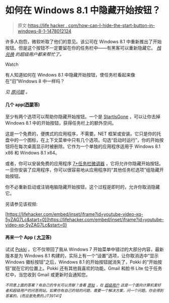 # 如何在 Windows 8.1 中隐藏开始按钮？

> 原文:[https://life hacker . com/how-can-I-hide-the-start-button-in-windows-8-1-1478012124](https://lifehacker.com/how-can-i-hide-the-start-button-in-windows-8-1-1478012124)

许多人抱怨，微软听取了他们的意见。该公司在 Windows 8.1 中重新推出了开始按钮。但是这个按钮不一定要留在你的任务栏中——有黑客可以重新隐藏它。 [*栈兑换*](http://superuser.com/?utm_source=lifehacker&utm_medium=syndication&utm_campaign=crowdhacker&utm_content=superuser-95) *的超级用户都来帮忙了。*

Watch

有人知道如何在 Windows 8.1 中隐藏开始按钮，使任务栏看起来像在“旧”Windows 8 中一样吗？

*见* [*原问题*](http://superuser.com/q/612754/218846?utm_source=lifehacker&utm_medium=syndication&utm_campaign=crowdhacker&utm_content=superuser-95) *。*

#### 几个 app([西蒙](http://superuser.com/a/651321/176033?utm_source=lifehacker&utm_medium=syndication&utm_campaign=crowdhacker&utm_content=superuser-95)答)

至少有两个选项可以帮助你隐藏开始按钮。一个是 [StartIsGone](http://winaero.com/comment.php?comment.news.215) ，可以让你去掉 Windows 8.1 中的开始按钮，获得任务栏上的额外空间。

这是一个免费的，便携式的应用程序，不需要。NET 框架或安装。它只是你的托盘中的一个图标，在上下文菜单中只有几个选项。勾选“启动时运行”，你的开始按钮将在每次桌面显示时被删除。它作为一个单独的应用程序适用于 Windows 8.1 x86 和 Windows 8.1 x64。

或者，你可以安装免费的应用程序 [7+任务栏微调器](http://rammichael.com/7-taskbar-tweaker) ，它将允许你隐藏开始按钮。一旦你安装了应用程序，你可以很容易地从应用程序的“其他任务栏选项”组隐藏开始按钮。

你不必重新启动或注销电脑隐藏开始按钮，这个过程是即时的，允许你取消隐藏它。

另请参见该视频:

 [https://lifehacker.com/embed/inset/iframe?id=youtube-video-xq-5yZAG7Lc&start=0](https://lifehacker.com/embed/inset/iframe?id=youtube-video-xq-5yZAG7Lc&start=0) 

#### 再来一个 App ( [大卫](http://superuser.com/a/661950/264788?utm_source=lifehacker&utm_medium=syndication&utm_campaign=crowdhacker&utm_content=superuser-95)答)

试试 [Pokki](https://www.pokki.com/windows-8-start-menu) 。它不仅带回了我从 Windows 7 开始菜单中错过的大部分内容，最新版本是为 Windows 8.1 构建的，实际上有一个“设置”选项，让你取消选中“显示 Windows 徽标按钮”之后，Windows 8.1 的开始按钮就消失了，Pokki 的“开始按钮”就在它的位置上。Pokki 还有其他我喜欢的功能。Gmail 和脸书 Lite 位于任务栏中，当您收到 Gmail 或更新时会通知您。

<small>*不同意上面的答案？有自己的专长可以贡献？查看*</small> [<small>*原帖*</small>](http://superuser.com/q/612754/218846?utm_source=lifehacker&utm_medium=syndication&utm_campaign=crowdhacker&utm_content=superuser-95) <small>*，在*</small> [<small>*超级用户*</small>](http://superuser.com/?utm_source=lifehacker&utm_medium=syndication&utm_campaign=crowdhacker&utm_content=superuser-95) <small>*这是一个面向计算机爱好者和超级用户的问答网站。如果你有自己的钱的问题，需要一个解决方案，问一个问题。你会得到答案的。(而且是免费的。)*T39*T41】*</small>